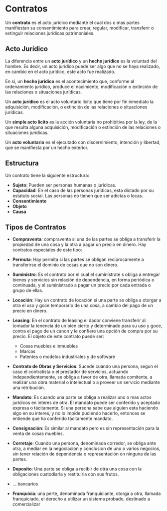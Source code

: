 # Contratos

Un **contrato** es el acto jurídico mediante el cual dos o mas partes manifiestan su consentimiento para crear, regular, modificar, transferir o extinguir relaciones jurídicas patrimoniales.

## Acto Jurídico

La diferencia entre un **acto jurídico** y un **hecho jurídico** es la voluntad del hombre. Es decir, un acto jurídico puede ser algo que no se haya realizado, en cambio en el acto jurídico, este acto fue realizado.

En si, un **hecho jurídico** es el acontecimiento que, conforme al ordenamiento juridico, produce el nacimiento, modificación o extinción de las relaciones o situaciones jurídicas.

Un **acto jurídico** es el acto voluntario licito que tiene por fin inmediato la adquisición, modificación, o extinción de las relaciones o situaciones jurídicas. 

Un **simple acto licito** es la acción voluntaria no prohibitiva por la ley, de la que resulta alguna adquisición, modificación o extinción de las relaciones o situaciones jurídicas.

Un **acto voluntario** es el ejecutado con discernimiento, intención y libertad, que se manifiesta por un hecho exterior.

## Estructura

Un contrato tiene la siguiente estructura:

- **Sujeto**: Pueden ser personas humanas o jurídicas.
- **Capacidad**: En el caso de las personas jurídicas, esta dictado por su estatuto social. Las personas no tienen que ser adictas o locas. 
- **Consentimiento**
- **Objeto**
- **Causa**

## Tipos de Contratos

- **Compraventa**: compraventa si una de las partes se obliga a transferir la propiedad de una cosa y la otra a pagar un precio en dinero. Hay contratos especiales de este tipo:

- **Permuta**: Hay permita si las partes se obligan recíprocamente a transferirse el dominio de cosas que no son dinero.
- **Suministro**: Es el contrato por el cual el suminístrate s obliga a entregar bienes y servicios sin relación de dependencia, en forma periódica o continuada, y el suministrado a pagar un precio por cada entrada o grupo de ellas.
- **Locación**: Hay un contrato de locación si una parte se obliga a otorgar a otra el uso y goce temporario de una cosa, a cambio del pago de un precio en dinero.
- **Leasing**: En el contrato de leasing el dador conviene transferir al tomador la tenencia de un bien cierto y determinado para su uso y goce, contra el pago de un canon y le confiere una opción de compra por su precio. El objeto de este contrato puede ser:
  - Cosas muebles e inmuebles
  - Marcas
  - Patentes o modelos industriales y de software
- **Contrato de Obras y Servicios**: Sucede cuando una persona, segun el caso el contratista o el prestador de servicios, actuando independientemente, se obliga a favor de otra, llamada comitente, a realizar una obra material o intelectual o a proveer un servicio mediante una retribución.
- **Mandato**: Es cuando una parte se obliga a realizar uno o mas actos jurídicos en interes de otra. El mandato puede ser conferido y aceptado expresa o tácitamente. Si una persona sabe que alguien esta haciendo algo en su interes, y no lo impide pudiendo hacerlo, entonces se entiende que ha conferido tácitamente mandato.
- **Consignación**: Es similar al mandato pero es sin representación para la venta de cosas muebles.
- **Corretaje**: Cuando una persona, denominada corredor, se obliga ante otra, a mediar en la negociación y conclusion de uno o varios negocios, sin tener relación de dependencia o representación on ninguna de las partes.
- **Deposito**: Una parte se obliga a recibir de otra una cosa con la obligaciones custodiarla y restituirla con sus frutos.
- … bancarios
- **Franquicia**: una perte, denominada franquiciante, otorga a otra, llamada franquiciado, el derecho a utilizar un sistema probado, destinado a comercializar